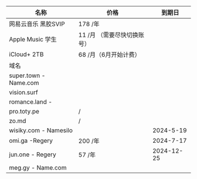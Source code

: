 
| 名称 | 价格 | 到期日 |
| ---- | ---- | ---- |
| 网易云音乐 黑胶SVIP | 178 /年 |  |
| Apple Music 学生 | 11 /月 （需要尽快切换账号） |  |
| iCloud+ 2TB | 68 /月（6月开始计费） |  |
| 域名 |  |  |
| super.town - Name.com |  |  |
| vision.surf |  |  |
| romance.land - |  |  |
| pro.toty.pe | / |  |
| zo.md | / |  |
| wisiky.com - Namesilo |  | 2024-5-19 |
| omi.ga -Regery | 200 /年 | 2024-7-17 |
| jun.one - Regery | 57 /年 | 2024-12-25 |
| meg.gy - Name.com |  |  |

